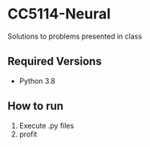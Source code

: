 # CC5114-Neural
Solutions to problems presented in class

## Required Versions
* Python 3.8

## How to run
1. Execute .py files
2. profit
